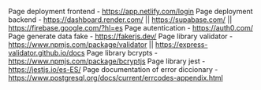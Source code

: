 Page deployment frontend                - https://app.netlify.com/login
Page deployment backend                 - https://dashboard.render.com/  || https://supabase.com/ || https://firebase.google.com/?hl=es <!--  Alojamiento en la nube -->
Page autentication                      - https://auth0.com/  
Page generate data fake                 - https://fakerjs.dev/
Page library validator                  - https://www.npmjs.com/package/validator || https://express-validator.github.io/docs
Page library bcrypts                    - https://www.npmjs.com/package/bcryptjs
Page library jest                       - https://jestjs.io/es-ES/ <!-- Es para poder testear los archivos que terminen en .spect || .test -->
Page documentation of error diccionary  - https://www.postgresql.org/docs/current/errcodes-appendix.html
